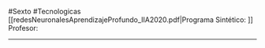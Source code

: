 #Sexto #Tecnologicas 
[[redesNeuronalesAprendizajeProfundo_IIA2020.pdf|Programa Sintético: ]]
Profesor: 
____